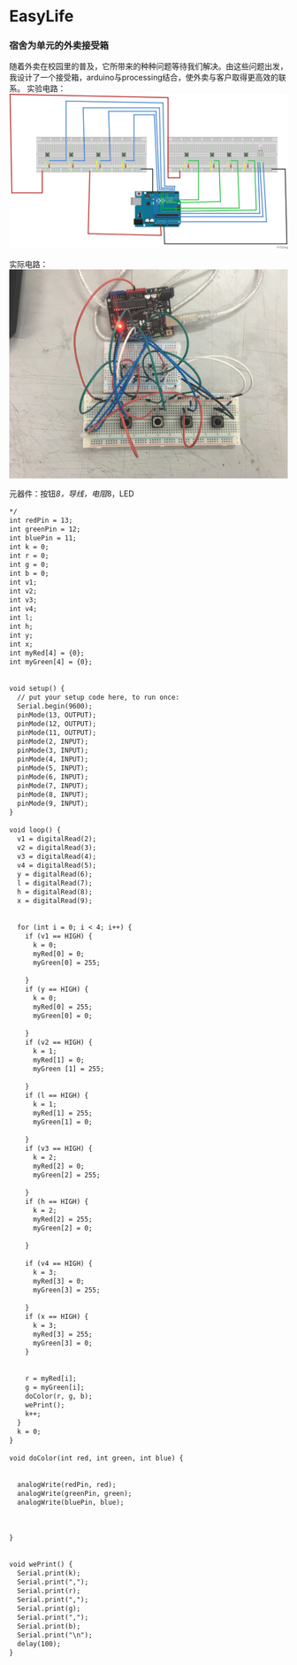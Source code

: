 # EasyLife
### 宿舍为单元的外卖接受箱
  随着外卖在校园里的普及，它所带来的种种问题等待我们解决。由这些问题出发，我设计了一个接受箱，arduino与processing结合，使外卖与客户取得更高效的联系。
实验电路：
![arduino-EasyLife-1-The-experimental-circuit](https://github.com/Em7999/EasyLife/blob/master/EasyLife_bb.png)

实际电路：
![arduino-EasyLife-2-The-experimental-circuit](https://github.com/Em7999/EasyLife/blob/master/EasyLife_20180708094622.png)

元器件：按钮*8，导线，电阻*8，LED
```
*/
int redPin = 13;
int greenPin = 12;
int bluePin = 11;
int k = 0;
int r = 0;
int g = 0;
int b = 0;
int v1;
int v2;
int v3;
int v4;
int l;
int h;
int y;
int x;
int myRed[4] = {0};
int myGreen[4] = {0};


void setup() {
  // put your setup code here, to run once:
  Serial.begin(9600);
  pinMode(13, OUTPUT);
  pinMode(12, OUTPUT);
  pinMode(11, OUTPUT);
  pinMode(2, INPUT);
  pinMode(3, INPUT);
  pinMode(4, INPUT);
  pinMode(5, INPUT);
  pinMode(6, INPUT);
  pinMode(7, INPUT);
  pinMode(8, INPUT);
  pinMode(9, INPUT);
}

void loop() {
  v1 = digitalRead(2);
  v2 = digitalRead(3);
  v3 = digitalRead(4);
  v4 = digitalRead(5);
  y = digitalRead(6);
  l = digitalRead(7);
  h = digitalRead(8);
  x = digitalRead(9);


  for (int i = 0; i < 4; i++) {
    if (v1 == HIGH) {
      k = 0;
      myRed[0] = 0;
      myGreen[0] = 255;

    }
    if (y == HIGH) {
      k = 0;
      myRed[0] = 255;
      myGreen[0] = 0;

    }
    if (v2 == HIGH) {
      k = 1;
      myRed[1] = 0;
      myGreen [1] = 255;

    }
    if (l == HIGH) {
      k = 1;
      myRed[1] = 255;
      myGreen[1] = 0;

    }
    if (v3 == HIGH) {
      k = 2;
      myRed[2] = 0;
      myGreen[2] = 255;

    }
    if (h == HIGH) {
      k = 2;
      myRed[2] = 255;
      myGreen[2] = 0;

    }

    if (v4 == HIGH) {
      k = 3;
      myRed[3] = 0;
      myGreen[3] = 255;

    }
    if (x == HIGH) {
      k = 3;
      myRed[3] = 255;
      myGreen[3] = 0;
    }


    r = myRed[i];
    g = myGreen[i];
    doColor(r, g, b);
    wePrint();
    k++;
  }
  k = 0;
}

void doColor(int red, int green, int blue) {


  analogWrite(redPin, red);
  analogWrite(greenPin, green);
  analogWrite(bluePin, blue);



}


void wePrint() {
  Serial.print(k);
  Serial.print(",");
  Serial.print(r);
  Serial.print(",");
  Serial.print(g);
  Serial.print(",");
  Serial.print(b);
  Serial.print("\n");
  delay(100);
}

```
